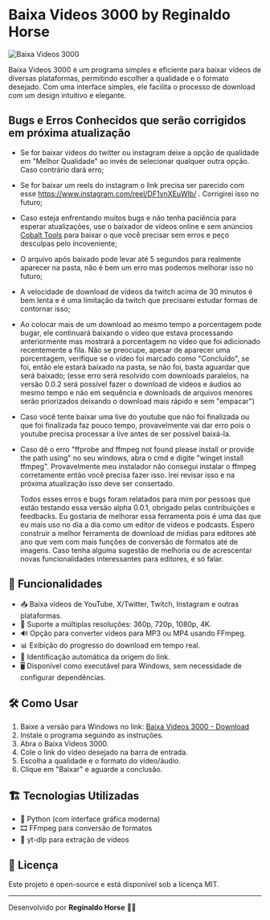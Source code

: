 # Baixa Videos 3000 by Reginaldo Horse

![Baixa Videos 3000](https://genios.cc/logoReginaldo/reginaldohorse.gif)

Baixa Videos 3000 é um programa simples e eficiente para baixar vídeos de diversas plataformas, permitindo escolher a qualidade e o formato desejado. Com uma interface simples, ele facilita o processo de download com um design intuitivo e elegante.

## Bugs e Erros Conhecidos que serão corrigidos em próxima atualização
- Se for baixar vídeos do twitter ou instagram deixe a opção de qualidade em "Melhor Qualidade" ao invés de selecionar qualquer outra opção. Caso contrário dará erro;
- Se for baixar um reels do instagram o link precisa ser parecido com esse https://www.instagram.com/reel/DF1ynXEuWlb/ . Corrigirei isso no futuro;
- Caso esteja enfrentando muitos bugs e não tenha paciência para esperar atualizações, use o baixador de vídeos online e sem anúncios [Cobalt Tools](https://cobalt.tools/) para baixar o que você precisar sem erros e peço desculpas pelo incoveniente;
- O arquivo após baixado pode levar até 5 segundos para realmente aparecer na pasta, não é bem um erro mas podemos melhorar isso no futuro;
- A velocidade de download de vídeos da twitch acima de 30 minutos é bem lenta e é uma limitação da twitch que precisarei estudar formas de contornar isso;
- Ao colocar mais de um download ao mesmo tempo a porcentagem pode bugar, ele continuará baixando o vídeo que estava processando anteriormente mas mostrará a porcentagem no vídeo que foi adicionado recentemente a fila. Não se preocupe, apesar de aparecer uma porcentagem, verifique se o vídeo foi marcado como "Concluído", se foi, então ele estará baixado na pasta, se não foi, basta aguardar que será baixado; (esse erro será resolvido com downloads paralelos, na versão 0.0.2 será possível fazer o download de videos e áudios ao mesmo tempo e não em sequência e downloads de arquivos menores serão priorizados deixando o download mais rápido e sem "empacar")
- Caso você tente baixar uma live do youtube que não foi finalizada ou que foi finalizada faz pouco tempo, provavelmente vai dar erro pois o youtube precisa processar a live antes de ser possível baixá-la.
- Caso dê o erro "ffprobe and ffmpeg not found please install or provide the path using" no seu windows, abra o cmd e digite "winget install ffmpeg". Provavelmente meu instalador não consegui instalar o ffmpeg corretamente então você precisa fazer isso. Irei revisar isso e na próxima atualização isso deve ser consertado.

  Todos esses erros e bugs foram relatados para mim por pessoas que estão testando essa versão alpha 0.0.1, obrigado pelas contribuições e feedbacks. Eu gostaria de melhorar essa ferramenta pois é uma das que eu mais uso no dia a dia como um editor de vídeos e podcasts. Espero construir a melhor ferramenta de download de mídias para editores até ano que vem com mais funções de conversão de formatos até de imagens. Caso tenha alguma sugestão de melhoria ou de acrescentar novas funcionalidades interessantes para editores, é só falar.
  
## 🎯 Funcionalidades
- 📥 Baixa vídeos de YouTube, X/Twitter, Twitch, Instagram e outras plataformas.
- 🎥 Suporte a múltiplas resoluções: 360p, 720p, 1080p, 4K.
- 🔊 Opção para converter vídeos para MP3 ou MP4 usando FFmpeg.
- 📊 Exibição do progresso do download em tempo real.
- 🔄 Identificação automática da origem do link.
- 🖥️ Disponível como executável para Windows, sem necessidade de configurar dependências.

## 🛠️ Como Usar
1. Baixe a versão para Windows no link: [Baixa Videos 3000 - Download](https://github.com/ReginaldoHorse/BaixaVideos3000/releases/tag/0.0.1)
2. Instale o programa seguindo as instruções.
3. Abra o Baixa Videos 3000.
4. Cole o link do vídeo desejado na barra de entrada.
5. Escolha a qualidade e o formato do vídeo/áudio.
6. Clique em "Baixar" e aguarde a conclusão.

## 🏗️ Tecnologias Utilizadas
- 🐍 Python (com interface gráfica moderna)
- 🎞️ FFmpeg para conversão de formatos
- 📡 yt-dlp para extração de vídeos

## 📜 Licença
Este projeto é open-source e está disponível sob a licença MIT.

---
Desenvolvido por **Reginaldo Horse** 🐴🚀

